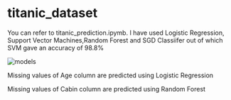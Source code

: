 # titanic_dataset
You can refer to titanic_prediction.ipymb.
I have used Logistic Regression, Support Vector Machines,Random Forest and SGD Classiifer out of which SVM gave an accuracy of 98.8%


![models](https://user-images.githubusercontent.com/65705434/215741114-9b80bc06-2bb0-4138-9152-1c4089825fed.png)

Missing values of Age column are predicted using Logistic Regression

Missing values of Cabin column are predicted using Random Forest
